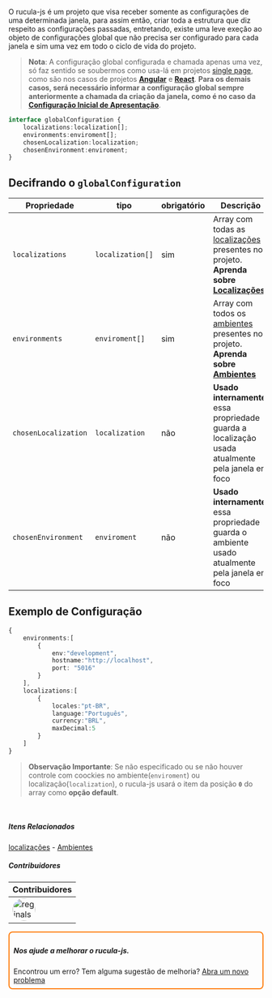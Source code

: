 O rucula-js é um projeto que visa receber somente  as configurações de uma determinada janela, para assim então, criar toda a estrutura que diz respeito as configurações passadas, entretando, existe uma leve exeção ao objeto de configurações global que não precisa ser configurado para cada janela e sim uma vez em todo o ciclo de vida do projeto.

> **Nota**: A configuração global configurada e chamada apenas uma vez, só faz sentido se soubermos como usa-lá em projetos [single page](https://www.devmedia.com.br/ja-ouviu-falar-em-single-page-applications/39009), como são nos casos de projetos [**Angular**](https://angular.io/) e [**React**](https://react.dev/). **Para os demais casos, será necessário informar a configuração global sempre anteriormente a chamada da criação da janela, como é no caso da [Configuração Inicial de Apresentação](configuracao.md)**.

```ts
interface globalConfiguration {
    localizations:localization[];
    environments:enviroment[];
    chosenLocalization:localization;
    chosenEnvironment:enviroment;
}
```
## Decifrando o `globalConfiguration` 

|Propriedade|tipo|obrigatório|Descrição|
|-|-|-|-|
|`localizations`|`localization[]`|sim|Array com todas as [localizações](localizacoes.md) presentes no projeto. **Aprenda sobre [Localizações](localizacoes.md)** |
|`environments`|`enviroment[]`|sim|Array com todos os [ambientes]((ambiente.md)) presentes no projeto. **Aprenda sobre [Ambientes](ambiente.md)**|
|`chosenLocalization`|`localization`|não|**Usado internamente**, essa propriedade guarda a localização usada atualmente pela janela em foco|
|`chosenEnvironment`|`enviroment`|não|**Usado internamente**, essa propriedade guarda o ambiente usado atualmente pela janela em foco|

## Exemplo de Configuração

```ts
{
    environments:[
        {
            env:"development",
            hostname:"http://localhost",
            port: "5016"
        }
    ],
    localizations:[
        {
            locales:"pt-BR",
            language:"Português",
            currency:"BRL",
            maxDecimal:5
        }
    ] 
}   

```

> **Observação Importante**: Se não especificado ou se não houver controle com coockies no ambiente(`enviroment`) ou localização(`localization`), o rucula-js usará o item da posição **`0`** do array como **opção default**.


<br>

##### Itens Relacionados
[localizações](localizacoes.md) - [Ambientes](ambiente.md)


##### Contribuidores

|Contribuidores|
|-|
|<a href="https://github.com/reginaldo-marinho"><img width="45px" height="45px" style="border-radius:30px" alt="reginalso-marinho" title="TheLarkInn" src="https://avatars.githubusercontent.com/u/60780631?v=4"></a>|

<div style="
    border: 2px solid #ff7906;
    border-radius: 8PX;
    padding: 8px;">
    <h5>Nos ajude a melhorar o rucula-js.</h5>
    Encontrou um erro? Tem alguma sugestão de melhoria?  <a href="https://github.com/rucula-js/rucula-js/issues">Abra um novo problema</a><br>    
</div>

